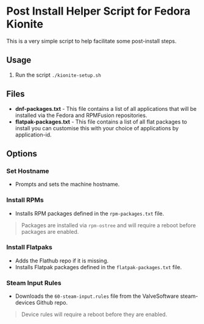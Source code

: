 # Post Install Helper Script for Fedora Kionite

This is a very simple script to help facilitate some post-install steps.

## Usage

1. Run the script `./kionite-setup.sh`

## Files

- **dnf-packages.txt** - This file contains a list of all applications that will be installed via the Fedora and RPMFusion repositories.
- **flatpak-packages.txt** - This file contains a list of all flat packages to install you can customise this with your choice of applications by application-id.

## Options

### Set Hostname
  - Prompts and sets the machine hostname.

### Install RPMs
  - Installs RPM packages defined in the `rpm-packages.txt` file.
  > Packages are installed via `rpm-ostree` and will require a reboot before packages are enabled.

### Install Flatpaks
  - Adds the Flathub repo if it is missing.
  - Installs Flatpak packages defined in the `flatpak-packages.txt` file.

### Steam Input Rules
  - Downloads the `60-steam-input.rules` file from the ValveSoftware steam-devices Github repo.
  > Device rules will require a reboot before they are enabled.
